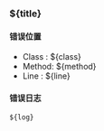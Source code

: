 ### ${title}

#### 错误位置
* Class : ${class}
* Method: ${method}
* Line  : ${line}

#### 错误日志
```log
${log}
```